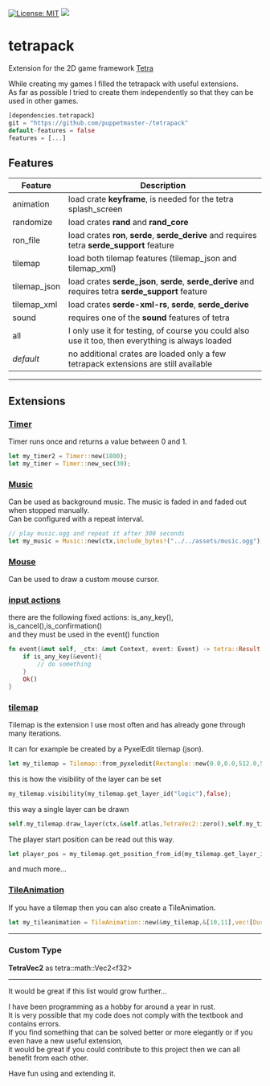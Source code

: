 <!--[![](https://img.shields.io/discord/273534239310479360.svg?label=discord&style=flat&logo=discord)](https://discordapp.com/channels/273534239310479360)-->
[![License: MIT](https://img.shields.io/badge/License-MIT-yellow.svg)](https://opensource.org/licenses/MIT)
[![](https://img.shields.io/twitter/url/https/shields.io.svg?style=social)](https://twitter.com/fischspiele)
# tetrapack

Extension for the 2D game framework [Tetra](https://github.com/17cupsofcoffee/tetra)

While creating my games I filled the tetrapack with useful extensions.<br>
As far as possible I tried to create them independently so that they can be used in other games.<br>

```rust
[dependencies.tetrapack]
git = "https://github.com/puppetmaster-/tetrapack"
default-features = false
features = [...]
```
## Features
| Feature | Description |
| ------ | ----------- |
| animation | load crate **keyframe**, is needed for the tetra splash_screen |
| randomize | load crates **rand** and **rand_core** |
| ron_file | load crates **ron**, **serde**, **serde_derive** and requires tetra **serde_support** feature |
| tilemap | load both tilemap features (tilemap_json and tilemap_xml) |
| tilemap_json | load crates **serde_json**, **serde**, **serde_derive** and requires tetra **serde_support** feature |
| tilemap_xml | load crates **serde-xml-rs**, **serde**, **serde_derive** |
| sound | requires one of the **sound** features of tetra |
| all | I only use it for testing, of course you could also use it too, then everything is always loaded |
| _default_ | no additional crates are loaded only a few tetrapack extensions are still available |
___

## Extensions

### [Timer](https://github.com/puppetmaster-/tetrapack/blob/master/src/utils/timer.rs)
Timer runs once and returns a value between 0 and 1.
```rust
let my_timer2 = Timer::new(1800);
let my_timer = Timer::new_sec(30);
```

### [Music](https://github.com/puppetmaster-/tetrapack/blob/master/src/sound/music.rs)
Can be used as background music. The music is faded in and faded out when stopped manually.<br>
Can be configured with a repeat interval.
```rust
// play music.ogg and repeat it after 300 seconds
let my_music = Music::new(ctx,include_bytes!("../../assets/music.ogg"),300)?;
```

### [Mouse](https://github.com/puppetmaster-/tetrapack/blob/master/src/gui/mouse.rs)
Can be used to draw a custom mouse cursor.

### [input actions](https://github.com/puppetmaster-/tetrapack/blob/master/src/input_action.rs)
there are the following fixed actions: is_any_key(), is_cancel(),is_confirmation()<br>
and they must be used in the event() function
```rust
fn event(&mut self, _ctx: &mut Context, event: Event) -> tetra::Result {
    if is_any_key(&event){
        // do something
    }
    Ok()
}
```
### [tilemap](https://github.com/puppetmaster-/tetrapack/blob/master/src/tilemap/mod.rs)
Tilemap is the extension I use most often and has already gone through many iterations.

It can for example be created by a PyxelEdit tilemap (json). 
```rust
let my_tilemap = Tilemap::from_pyxeledit(Rectangle::new(0.0,0.0,512.0,512.0),include_str!("../../assets/tilemap.json"));
```
this is how the visibility of the layer can be set
```rust
my_tilemap.visibility(my_tilemap.get_layer_id("logic"),false);
```
this way a single layer can be drawn
```rust
self.my_tilemap.draw_layer(ctx,&self.atlas,TetraVec2::zero(),self.my_tilemap.get_layer_id("top"));
```
The player start position can be read out this way.
```rust
let player_pos = my_tilemap.get_position_from_id(my_tilemap.get_layer_id("logic"),0);
```
and much more...

### [TileAnimation](https://github.com/puppetmaster-/tetrapack/blob/master/src/tilemap/tile_animation.rs)
If you have a tilemap then you can also create a TileAnimation. 
```rust
let my_tileanimation = TileAnimation::new(&my_tilemap,&[10,11],vec![Duration::from_millis(1000), Duration::from_millis(500)]);
```
___
### Custom Type
**TetraVec2** as tetra::math::Vec2\<f32>
___

It would be great if this list would grow further...

I have been programming as a hobby for around a year in rust.<br>
It is very possible that my code does not comply with the textbook and contains errors.<br>
If you find something that can be solved better or more elegantly or if you even have a new useful extension,<br>
it would be great if you could contribute to this project then we can all benefit from each other.

Have fun using and extending it.
